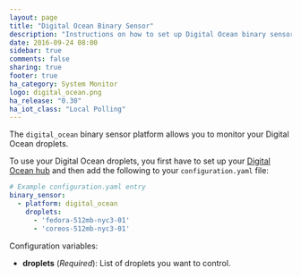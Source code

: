 ```yaml
---
layout: page
title: "Digital Ocean Binary Sensor"
description: "Instructions on how to set up Digital Ocean binary sensors within Home Assistant."
date: 2016-09-24 08:00
sidebar: true
comments: false
sharing: true
footer: true
ha_category: System Monitor
logo: digital_ocean.png
ha_release: "0.30"
ha_iot_class: "Local Polling"
---
```


The `digital_ocean` binary sensor platform allows you to monitor your Digital Ocean droplets.

To use your Digital Ocean droplets, you first have to set up your [Digital Ocean hub](/components/digital_ocean/) and then add the following to your `configuration.yaml` file:

```yaml
# Example configuration.yaml entry
binary_sensor:
  - platform: digital_ocean
    droplets:
      - 'fedora-512mb-nyc3-01'
      - 'coreos-512mb-nyc3-01'
```

Configuration variables:

- **droplets** (*Required*): List of droplets you want to control.

